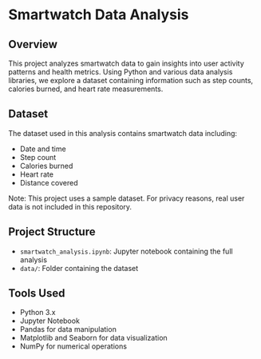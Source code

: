 # Smartwatch Data Analysis

## Overview
This project analyzes smartwatch data to gain insights into user activity patterns and health metrics. Using Python and various data analysis libraries, we explore a dataset containing information such as step counts, calories burned, and heart rate measurements.

## Dataset
The dataset used in this analysis contains smartwatch data including:
- Date and time
- Step count
- Calories burned
- Heart rate
- Distance covered

Note: This project uses a sample dataset. For privacy reasons, real user data is not included in this repository.

## Project Structure
- `smartwatch_analysis.ipynb`: Jupyter notebook containing the full analysis
- `data/`: Folder containing the dataset

## Tools Used
- Python 3.x
- Jupyter Notebook
- Pandas for data manipulation
- Matplotlib and Seaborn for data visualization
- NumPy for numerical operations
